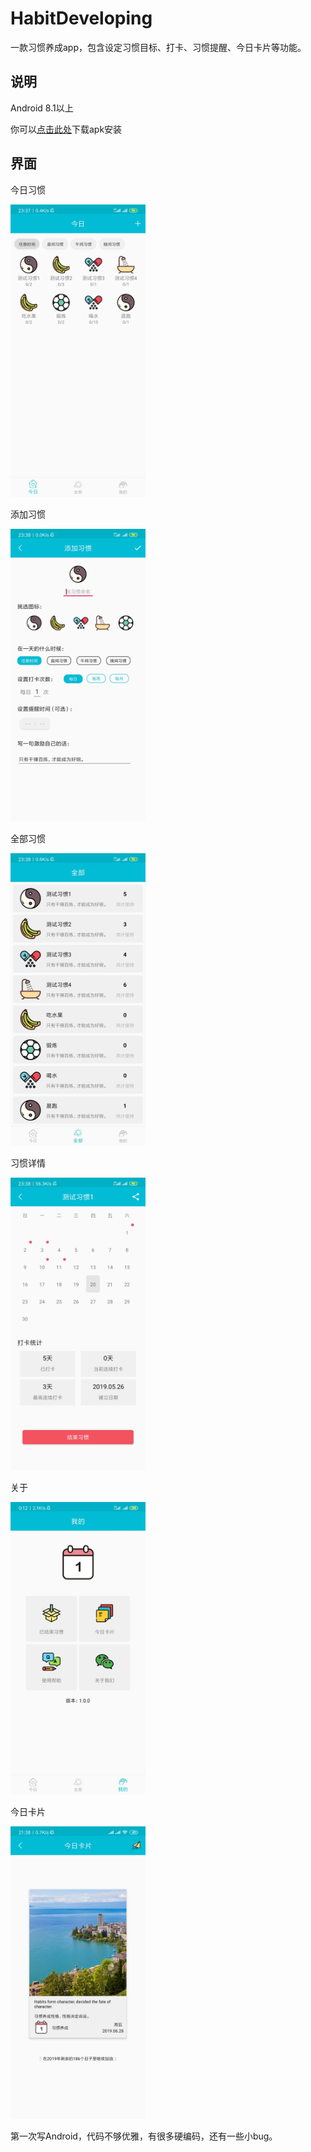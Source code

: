 # HabitDeveloping
一款习惯养成app，包含设定习惯目标、打卡、习惯提醒、今日卡片等功能。

## 说明
Android 8.1以上

你可以[点击此处](https://github.com/a925722655/HabitDeveloping/raw/master/app/release/app-release.apk)下载apk安装

## 界面
今日习惯

<img src="/example/1.jpg" width="216" height="468">

添加习惯

<img src="/example/2.jpg" width="216" height="468">

全部习惯

<img src="/example/3.jpg" width="216" height="468">

习惯详情

<img src="/example/4.jpg" width="216" height="468">

关于

<img src="/example/5.jpg" width="216" height="468">

今日卡片

<img src="/example/6.jpg" width="216" height="468">


第一次写Android，代码不够优雅，有很多硬编码，还有一些小bug。
